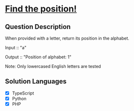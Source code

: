 # [Find the position!](https://www.codewars.com/kata/5808e2006b65bff35500008f/)

## Question Description

When provided with a letter, return its position in the alphabet.

Input :: "a"

Output :: "Position of alphabet: 1"

Note: Only lowercased English letters are tested

## Solution Languages

- [x] TypeScript
- [x] Python
- [x] PHP
